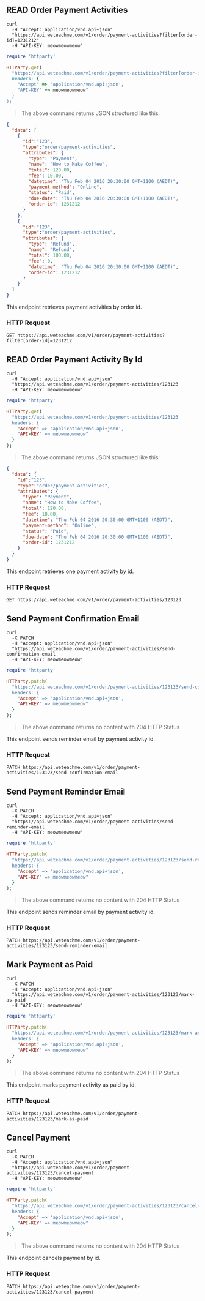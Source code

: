 ## READ Order Payment Activities

```shell
curl 
  -H "Accept: application/vnd.api+json" 
  "https://api.weteachme.com/v1/order/payment-activities?filter[order-id]=1231212"
  -H "API-KEY: meowmeowmeow"
```

```ruby
require 'httparty'

HTTParty.get(
  "https://api.weteachme.com/v1/order/payment-activities?filter[order-id]=1231212", 
  headers: {
    "Accept" => 'application/vnd.api+json', 
    "API-KEY" => meowmeowmeow"
  }
);

```

> The above command returns JSON structured like this:

```json
{
  "data": [
    {
      "id":"123",
      "type":"order/payment-activities",
      "attributes": {
        "type": "Payment",
        "name": "How to Make Coffee",
        "total": 120.00,
        "fee": 10.00,
        "datetime": "Thu Feb 04 2016 20:30:00 GMT+1100 (AEDT)",
        "payment-method": "Online",
        "status": "Paid",
        "due-date": "Thu Feb 04 2016 20:30:00 GMT+1100 (AEDT)",
        "order-id": 1231212
      }
    },
    {
      "id":"123",
      "type":"order/payment-activities",
      "attributes": {
        "type": "Refund",
        "name": "Refund",
        "total": 100.00,
        "fee": 0,
        "datetime": "Thu Feb 04 2016 20:30:00 GMT+1100 (AEDT)",
        "order-id": 1231212
      }
    }
  ]
}
```

This endpoint retrieves payment activities by order id.

### HTTP Request

`GET https://api.weteachme.com/v1/order/payment-activities?filter[order-id]=1231212`


## READ Order Payment Activity By Id

```shell
curl 
  -H "Accept: application/vnd.api+json" 
  "https://api.weteachme.com/v1/order/payment-activities/123123
  -H "API-KEY: meowmeowmeow"
```

```ruby
require 'httparty'

HTTParty.get(
  "https://api.weteachme.com/v1/order/payment-activities/123123
  headers: {
    "Accept" => 'application/vnd.api+json', 
    "API-KEY" => meowmeowmeow"
  }
);

```

> The above command returns JSON structured like this:

```json
{
  "data": {
    "id":"123",
    "type":"order/payment-activities",
    "attributes": {
      "type": "Payment",
      "name": "How to Make Coffee",
      "total": 120.00,
      "fee": 10.00,
      "datetime": "Thu Feb 04 2016 20:30:00 GMT+1100 (AEDT)",
      "payment-method": "Online",
      "status": "Paid",
      "due-date": "Thu Feb 04 2016 20:30:00 GMT+1100 (AEDT)",
      "order-id": 1231212
    }
  }
}
```

This endpoint retrieves one payment activity by id.

### HTTP Request

`GET https://api.weteachme.com/v1/order/payment-activities/123123`


## Send Payment Confirmation Email

```shell
curl 
  -X PATCH
  -H "Accept: application/vnd.api+json" 
  "https://api.weteachme.com/v1/order/payment-activities/send-confirmation-email
  -H "API-KEY: meowmeowmeow"
```

```ruby
require 'httparty'

HTTParty.patch(
  "https://api.weteachme.com/v1/order/payment-activities/123123/send-confirmation-email
  headers: {
    "Accept" => 'application/vnd.api+json', 
    "API-KEY" => meowmeowmeow"
  }
);

```

> The above command returns no content with 204 HTTP Status


This endpoint sends reminder email by payment activity id.

### HTTP Request

`PATCH https://api.weteachme.com/v1/order/payment-activities/123123/send-confirmation-email`


## Send Payment Reminder Email

```shell
curl 
  -X PATCH
  -H "Accept: application/vnd.api+json" 
  "https://api.weteachme.com/v1/order/payment-activities/send-reminder-email
  -H "API-KEY: meowmeowmeow"
```

```ruby
require 'httparty'

HTTParty.patch(
  "https://api.weteachme.com/v1/order/payment-activities/123123/send-reminder-email
  headers: {
    "Accept" => 'application/vnd.api+json', 
    "API-KEY" => meowmeowmeow"
  }
);

```

> The above command returns no content with 204 HTTP Status


This endpoint sends reminder email by payment activity id.

### HTTP Request

`PATCH https://api.weteachme.com/v1/order/payment-activities/123123/send-reminder-email`

## Mark Payment as Paid

```shell
curl 
  -X PATCH
  -H "Accept: application/vnd.api+json" 
  "https://api.weteachme.com/v1/order/payment-activities/123123/mark-as-paid
  -H "API-KEY: meowmeowmeow"
```

```ruby
require 'httparty'

HTTParty.patch(
  "https://api.weteachme.com/v1/order/payment-activities/123123/mark-as-paid
  headers: {
    "Accept" => 'application/vnd.api+json', 
    "API-KEY" => meowmeowmeow"
  }
);

```

> The above command returns no content with 204 HTTP Status

This endpoint marks payment activity as paid by id.

### HTTP Request

`PATCH https://api.weteachme.com/v1/order/payment-activities/123123/mark-as-paid`


## Cancel Payment

```shell
curl 
  -X PATCH
  -H "Accept: application/vnd.api+json" 
  "https://api.weteachme.com/v1/order/payment-activities/123123/cancel-payment
  -H "API-KEY: meowmeowmeow"
```

```ruby
require 'httparty'

HTTParty.patch(
  "https://api.weteachme.com/v1/order/payment-activities/123123/cancel-payment
  headers: {
    "Accept" => 'application/vnd.api+json', 
    "API-KEY" => meowmeowmeow"
  }
);

```

> The above command returns no content with 204 HTTP Status

This endpoint cancels payment by id.

### HTTP Request

`PATCH https://api.weteachme.com/v1/order/payment-activities/123123/cancel-payment`
